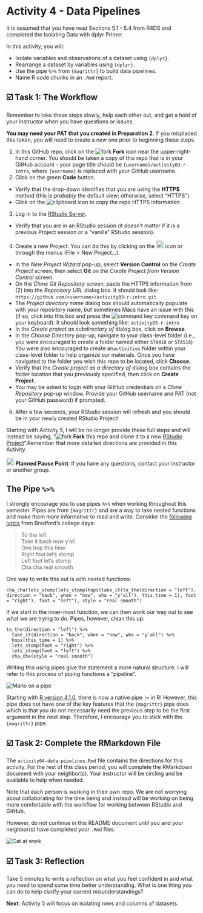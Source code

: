 Activity 4 - Data Pipelines
================

It is assumed that you have read Sections 5.1 - 5.4 from R4DS and
completed the Isolating Data with dplyr Primer.

In this activity, you will:

-   Isolate variables and observations of a dataset using `{dplyr}`.
-   Rearrange a dataset by variables using `{dplyr}`.
-   Use the pipe `%>%` from `{magrittr}` to build data pipelines.
-   Name R code chunks in an `.Rmd` report.

## ☑️ Task 1: The Workflow

Remember to take these steps slowly, help each other out, and get a hold
of your instructor when you have questions or issues.

**You may need your PAT that you created in Preparation 2**. If you
misplaced this token, you will need to create a new one prior to
beginning these steps.

1.  In this GitHub repo, click on the ![fork](README-img/fork-icon.png)
    **Fork** icon near the upper-right-hand corner. You should be taken
    a copy of this repo that is in your GitHub account - your page title
    should be `{username}/activity03-r-intro`, where `{username}` is
    replaced with your GitHub username.
2.  Click on the green **Code** button.

-   Verify that the drop-down identifies that you are using the
    **HTTPS** method (this is *probably* the default view; otherwise,
    select “HTTPS”).
-   Click on the ![clipboard](README-img/clipboard-icon.png) icon to
    copy the repo HTTPS information.

3.  Log in to the [RStudio Server](https://rstudio.gvsu.edu/).

-   Verify that you are in an RStudio session (it doesn’t matter if it
    is a previous Project session or a “vanilla” RStudio session).

4.  Create a new Project. You can do this by clicking on the
    <img src="README-img/new-project-icon.png" alt="new project" width = "20"/>
    icon or through the menus (File > New Project…).

-   In the *New Project Wizard* pop-up, select **Version Control** on
    the *Create Project* screen, then select **Git** on the *Create
    Project from Version Control* screen.
-   On the *Clone Git Repository* screen, paste the HTTPS information
    from (2) into the *Repository URL* dialog box. It should look like:
    `https://github.com/<username>/activity03-r-intro.git`
-   The *Project directory name* dialog box should automatically
    populate with your repository name, but sometimes Macs have an issue
    with this (if so, click into this box and press the ![command
    key](README-img/command-key-icon.png) command key on your keyboard).
    It should look something like: `activity03-r-intro`
-   In the *Create project as subdirectory of* dialog box, click on
    **Browse**.
-   In the *Choose Directory* pop-up, navigate to your class-level
    folder (i.e., you were encouraged to create a folder named either
    `STA418` or `STA518`) You were also encouraged to create
    an`activities` folder within your class-level folder to help
    organize our materials. Once you have navigated to the folder you
    wish this repo to be located, click **Choose**.
-   Verify that the *Create project as a directory of* dialog box
    contains the folder location that you previously specified, then
    click on **Create Project**.
-   You may be asked to login with your GitHub credentials on a *Clone
    Repository* pop-up window. Provide your GitHub username and PAT (not
    your GitHub password) if prompted.

6.  After a few seconds, your RStudio session will refresh and you
    should be in your newly created RStudio Project!

Starting with Activity 5, I will be no longer provide these full steps
and will instead be saying, “![fork](README-img/fork-icon.png) **Fork**
this repo and clone it to a new [RStudio
Project](https://rstudio.gvsu.edu/)”.Remember that more detailed
directions are provided in this Activity.

<img src="README-img/noun_pause.png" alt="pause" width = "20"/>
<b>Planned Pause Point</b>: If you have any questions, contact your
instructor or another group.

## The Pipe `%>%`

I strongly encourage you to use pipes `%>%` when working throughout this
semester. Pipes are from `{magrittr}` and are a way to take nested
functions and make them more informative to read and write. Consider the
[following lyrics](https://youtu.be/wZv62ShoStY?t=50) from Bradford’s
college days:

> To the left  
> Take it back now y’all  
> One hop this time  
> Right foot let’s stomp  
> Left foot let’s stomp  
> Cha cha real smooth  

One way to write this out is with nested functions:

    cha_cha(lets_stomp(lets_stomp(hops(take_it(to_the(direction = "left"), direction = "back", when = "now", who = "y'all"), this_time = 1), foot = "right"), foot = "left"), style = "real smooth")

If we start in the inner-most function, we can then work our way out to
see what we are trying to do. Pipes, however, clean this up:

    to_the(direction = "left") %>% 
      take_it(direction = "back", when = "now", who = "y'all") %>% 
      hops(this_time = 1) %>% 
      lets_stomp(foot = "right") %>% 
      lets_stomp(foot = "left") %>% 
      cha_cha(style = "real smooth")

Writing this using pipes give the statement a more natural structure. I
will refer to this process of piping functions a “pipeline”.

![Mario on a pipe](https://i.ytimg.com/vi/uMCCxuGIGtw/hqdefault.jpg)

Starting with [R version
4.1.0](https://stat.ethz.ch/pipermail/r-announce/2021/000670.html),
there is now a native pipe `|>` in R! However, this pipe does not have
one of the key features that the `{magrittr}` pipe does which is that
you do not necessarily need the previous step to be the first argument
in the next step. Therefore, I encourage you to stick with the
`{magrittr}` pipe.

## ☑️ Task 2: Complete the RMarkdown File

The `activity04-data-pipelines.Rmd` file contains the directions for
this activity. For the rest of this class period, you will complete the
RMarkdown document with your neighbor(s). Your instructor will be
circling and be available to help when needed.

Note that each person is working in their own repo. We are not worrying
about collaborating for the time being and instead will be working on
being more comfortable with the workflow for working between RStudio and
GitHub.

However, do not continue in this README document until you and your
neighbor(s) have completed your `.Rmd` files.

![Cat at work](https://media.giphy.com/media/E6jscXfv3AkWQ/giphy.gif)

## ☑️ Task 3: Reflection

Take 5 minutes to write a reflection on what you feel confident in and
what you need to spend some time better understanding. What is one thing
you can do to help clarify your current misunderstandings?

**Next**: Activity 5 will focus on isolating rows and columns of
datasets.
